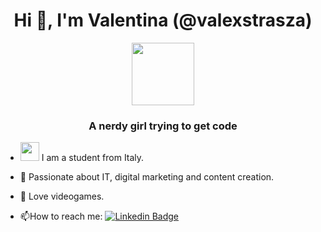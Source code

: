 <h1 align="center">Hi 👋, I'm Valentina (@valexstrasza)</h1>
<div id="header" align="center">
  <img src="https://media4.giphy.com/media/v1.Y2lkPTc5MGI3NjExNWYxMWVjN2NjYjgzYTRlYjFkODJlMmQzMTQ0MGEzNmQxYTI2ZjNhZCZjdD1n/sthmCnCpfr8M8jtTQy/giphy.gif" width="100"/>
</div>
<h3 align="center">A nerdy girl trying to get code</h3>

- <img src="https://media.giphy.com/media/WUlplcMpOCEmTGBtBW/giphy.gif" width="30"> I am a student from Italy.

- :telescope: Passionate about IT, digital marketing and content creation.

- :seedling: Love videogames.

- :mailbox:How to reach me: [![Linkedin Badge](https://img.shields.io/badge/-valentinarispoli-blue?style=flat&logo=Linkedin&logoColor=white)]([your-linkedin-url](https://www.linkedin.com/in/valentinarispoli/))
